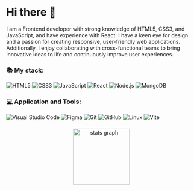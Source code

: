 # Hi there 👋

I am a Frontend developer with strong knowledge of HTML5, CSS3, and JavaScript, and have experience with React. I have a keen eye for design and a passion for creating responsive, user-friendly web applications. Additionally, I enjoy collaborating with cross-functional teams to bring innovative ideas to life and continuously improve user experiences.

### 📚 My stack:

![HTML5](https://img.shields.io/badge/html5-%23E34F26.svg?style=for-the-badge&logo=html5&logoColor=white)
![CSS3](https://img.shields.io/badge/css3-%231572B6.svg?style=for-the-badge&logo=css3&logoColor=white)
![JavaScript](https://img.shields.io/badge/javascript%20-%23323330.svg?&style=for-the-badge&logo=javascript&logoColor=%23F7DF1E)
![React](https://img.shields.io/badge/React-%2320232a?style=for-the-badge&logo=React&logoColor=%2361DAFB)
![Node.js](https://img.shields.io/badge/node.js-white?style=for-the-badge&logo=nodedotjs&logoColor=%235FA04E)
![MongoDB](https://img.shields.io/badge/mongodb-%23011e2c?style=for-the-badge&logo=mongodb&logoColor=%2301ed64)

### 💻 Application and Tools:

![Visual Studio Code](https://img.shields.io/badge/Visual%20Studio%20Code-0078d7.svg?style=for-the-badge&logo=visual-studio-code&logoColor=white)
![Figma](https://img.shields.io/badge/FIGMA-white?style=for-the-badge&logo=FIGMA&logoColor=black)
![Git](https://img.shields.io/badge/git-%23F05033.svg?style=for-the-badge&logo=git&logoColor=white)
![GitHub](https://img.shields.io/badge/github-%23121011.svg?style=for-the-badge&logo=github&logoColor=white)
![Linux](https://img.shields.io/badge/Linux-FCC624?style=for-the-badge&logo=linux&logoColor=black)
![Vite](https://img.shields.io/badge/vite-%231b1b1f?style=for-the-badge&logo=vite&logoColor=%23646CFF)

###

<div align="center">
  <img src="https://github-readme-stats-eosin-two.vercel.app/api?username=Alter-White&count_private=true&hide=issues,contribs&show=reviews&show_icons=true&rank_icon=github&theme=radical&hide_border=true" height="150" alt="stats graph"  />
</div>
